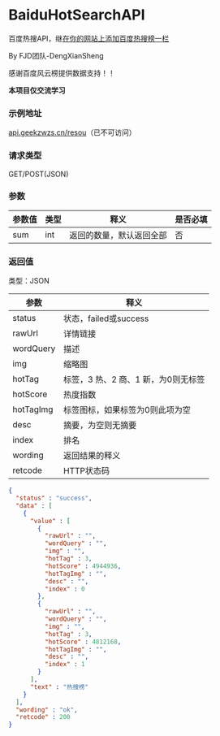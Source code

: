 # BaiduHotSearchAPI
百度热搜API，继[在你的网站上添加百度热搜榜一栏](https://gitee.com/deng_wenyi/Crawling_BaiDu_Hot_search_list)

By FJD团队-DengXianSheng

感谢百度风云榜提供数据支持！！

**本项目仅交流学习**

### 示例地址

[api.geekzwzs.cn/resou](https://api.geekzwzs.cn/resou)（已不可访问）

### 请求类型

GET/POST(JSON)

### 参数

| 参数值 | 类型 | 释义                     | 是否必填 |
| ------ | ---- | ------------------------ | -------- |
| sum    | int  | 返回的数量，默认返回全部 | 否       |

### 返回值

类型：JSON

| 参数      | 释义                                |
| --------- | ----------------------------------- |
| status    | 状态，failed或success               |
| rawUrl    | 详情链接                            |
| wordQuery | 描述                                |
| img       | 缩略图                              |
| hotTag    | 标签，3 热、2 商、1 新，为0则无标签 |
| hotScore  | 热度指数                            |
| hotTagImg | 标签图标，如果标签为0则此项为空     |
| desc      | 摘要，为空则无摘要                  |
| index     | 排名                                |
| wording   | 返回结果的释义                      |
| retcode   | HTTP状态码                          |



```json
{
  "status" : "success",
  "data" : [
    {
      "value" : [
        {
          "rawUrl" : "",
          "wordQuery" : "",
          "img" : "",
          "hotTag" : 3,
          "hotScore" : 4944936,
          "hotTagImg" : "",
          "desc" : "",
          "index" : 0
        },
        {
          "rawUrl" : "",
          "wordQuery" : "",
          "img" : "",
          "hotTag" : 3,
          "hotScore" : 4812168,
          "hotTagImg" : "",
          "desc" : "",
          "index" : 1
        }
      ],
      "text" : "热搜榜"
    }
  ],
  "wording" : "ok",
  "retcode" : 200
}
```
